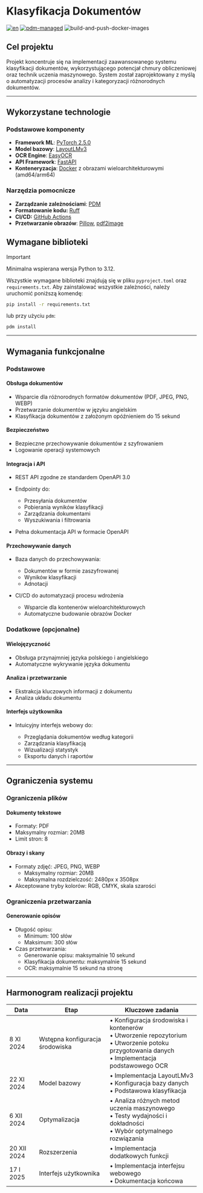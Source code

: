 # Klasyfikacja Dokumentów

[![en](https://img.shields.io/badge/lang-en-green.svg)](./README.en.md)
[![pdm-managed](https://img.shields.io/endpoint?url=https%3A%2F%2Fcdn.jsdelivr.net%2Fgh%2Fpdm-project%2F.github%2Fbadge.json)](https://pdm-project.org)
![build-and-push-docker-images](https://github.com/c0deplayer/DocumentClassification/actions/workflows/docker-build.yml/badge.svg)

## Cel projektu

Projekt koncentruje się na implementacji zaawansowanego systemu klasyfikacji dokumentów, wykorzystującego potencjał chmury obliczeniowej oraz technik uczenia maszynowego. System został zaprojektowany z myślą o automatyzacji procesów analizy i kategoryzacji różnorodnych dokumentów.

---

## Wykorzystane technologie

### Podstawowe komponenty
- **Framework ML**: [PyTorch 2.5.0](https://pytorch.org/)
- **Model bazowy**: [LayoutLMv3](https://huggingface.co/microsoft/layoutlmv3-base)
- **OCR Engine**: [EasyOCR](https://github.com/JaidedAI/EasyOCR)
- **API Framework**: [FastAPI](https://fastapi.tiangolo.com/)
- **Konteneryzacja**: [Docker](https://www.docker.com/) z obrazami wieloarchitekturowymi (amd64/arm64)

### Narzędzia pomocnicze
- **Zarządzanie zależnościami**: [PDM](https://pdm-project.org/en/latest/)
- **Formatowanie kodu:** [Ruff](https://docs.astral.sh/ruff/)
- **CI/CD:** [GitHub Actions](https://docs.github.com/en/actions)
- **Przetwarzanie obrazów**: [Pillow](https://python-pillow.org/), [pdf2image](https://pdf2image.readthedocs.io/en/latest/index.html)
  
## Wymagane biblioteki

> [!IMPORTANT]
> Minimalna wspierana wersja Python to 3.12.

Wszystkie wymagane biblioteki znajdują się w pliku `pyproject.toml` oraz `requirements.txt`. Aby zainstalować wszystkie
zależności, należy uruchomić poniższą komendę:

```bash
pip install -r requirements.txt
```

lub przy użyciu `pdm`:

```bash
pdm install
```
---

## Wymagania funkcjonalne

### Podstawowe

#### Obsługa dokumentów

* Wsparcie dla różnorodnych formatów dokumentów (PDF, JPEG, PNG, WEBP)
* Przetwarzanie dokumentów w języku angielskim
* Klasyfikacja dokumentów z założonym opóźnieniem do 15 sekund

#### Bezpieczeństwo

* Bezpieczne przechowywanie dokumentów z szyfrowaniem
* Logowanie operacji systemowych

#### Integracja i API

* REST API zgodne ze standardem OpenAPI 3.0

* Endpointy do:
    - Przesyłania dokumentów
    - Pobierania wyników klasyfikacji
    - Zarządzania dokumentami
    - Wyszukiwania i filtrowania

* Pełna dokumentacja API w formacie OpenAPI

#### Przechowywanie danych

* Baza danych do przechowywania:
    - Dokumentów w formie zaszyfrowanej
    - Wyników klasyfikacji
    - Adnotacji

* CI/CD do automatyzacji procesu wdrożenia
  - Wsparcie dla kontenerów wieloarchitekturowych
  - Automatyczne budowanie obrazów Docker

### Dodatkowe (opcjonalne)

#### Wielojęzyczność

* Obsługa przynajmniej języka polskiego i angielskiego
* Automatyczne wykrywanie języka dokumentu

#### Analiza i przetwarzanie

* Ekstrakcja kluczowych informacji z dokumentu
* Analiza układu dokumentu

#### Interfejs użytkownika

* Intuicyjny interfejs webowy do:

    - Przeglądania dokumentów według kategorii
    - Zarządzania klasyfikacją
    - Wizualizacji statystyk
    - Eksportu danych i raportów

---

## Ograniczenia systemu

### Ograniczenia plików

#### Dokumenty tekstowe

* Formaty: PDF
* Maksymalny rozmiar: 20MB
* Limit stron: 8

#### Obrazy i skany

* Formaty zdjęć: JPEG, PNG, WEBP
    - Maksymalny rozmiar: 20MB
    - Maksymalna rozdzielczość: 2480px x 3508px
* Akceptowane tryby kolorów: RGB, CMYK, skala szarości

### Ograniczenia przetwarzania

#### Generowanie opisów

* Długość opisu:
    - Minimum: 100 słów
    - Maksimum: 300 słów
* Czas przetwarzania:
    - Generowanie opisu: maksymalnie 10 sekund
    - Klasyfikacja dokumentu: maksymalnie 15 sekund
    - OCR: maksymalnie 15 sekund na stronę

---

## Harmonogram realizacji projektu

| Data        | Etap                            | Kluczowe zadania                                                                                                                          |
|-------------|---------------------------------|-------------------------------------------------------------------------------------------------------------------------------------------|
| 8 XI 2024   | Wstępna konfiguracja środowiska | • Konfiguracja środowiska i kontenerów<br>• Utworzenie repozytorium<br>• Utworzenie potoku przygotowania danych<br>• Implementacja podstawowego OCR<br> |
| 22 XI 2024  | Model bazowy      | • Implementacja LayoutLMv3<br>• Konfiguracja bazy danych<br>• Podstawowa klasyfikacja                                                  |
| 6 XII 2024  | Optymalizacja            | • Analiza różnych metod uczenia maszynowego<br>• Testy wydajności i dokładności<br>• Wybór optymalnego rozwiązania                        |
| 20 XII 2024 | Rozszerzenia    | • Implementacja dodatkowych funkcji                                                                 |
| 17 I 2025   | Interfejs użytkownika           | • Implementacja interfejsu webowego<br>• Dokumentacja końcowa                                                                             |
